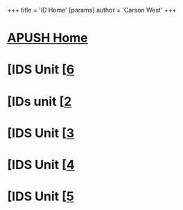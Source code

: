 +++
 title = 'ID Home'
[params]
	author = 'Carson West'
+++
# [APUSH Home](./../apush-home/)

# [IDS Unit [[6](./../ids-unit-[[6/)

# [IDs unit [[2](./../ids-unit-[[2/)

# [IDS Unit [[3](./../ids-unit-[[3/)

# [IDS Unit [[4](./../ids-unit-[[4/)

# [IDS Unit [[5](./../ids-unit-[[5/)

